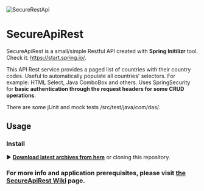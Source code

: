 <img align="center" src="https://lh3.googleusercontent.com/-uKEZVneZbIE/V4zOCSBNUAI/AAAAAAAAHaU/BDHh4F_AjbcrPnWRxRUGyF4q-ENrOxtVQCLcB/h120/sr_api-logo_256.png" alt="SecureRestApi">

SecureApiRest
=================

SecureApiRest is a small/simple Restful API created with **Spring Initilizr** tool. Check it: https://start.spring.io/.

This API Rest service provides a paged list of countries with their country codes. Useful to automatically populate all countries' selectors. For example: HTML Select, Java ComboBox and others. Uses SpringSecurity for **basic authentication through the request headers for some CRUD operations**.

There are some jUnit and mock tests /src/test/java/com/das/.

## Usage

### Install

:arrow_forward: **[Download latest archives from here](https://github.com/coredan/SecureApiRest)** or cloning this repository.

### For more info and application prerequisites, please visit [the SecureApiRest Wiki](https://github.com/coredan/SecureApiRest/wiki) page.
